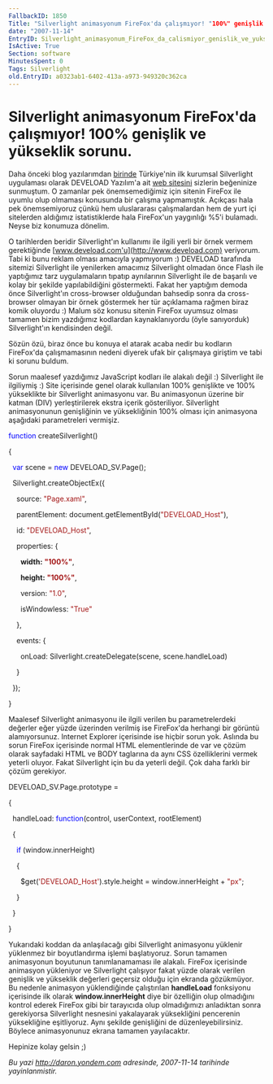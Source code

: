 ```yaml
---
FallbackID: 1850
Title: "Silverlight animasyonum FireFox'da çalışmıyor! "100%" genişlik ve yükseklik sorunu."
date: "2007-11-14"
EntryID: Silverlight_animasyonum_FireFox_da_calismiyor_genislik_ve_yukseklik_sorunu
IsActive: True
Section: software
MinutesSpent: 0
Tags: Silverlight
old.EntryID: a0323ab1-6402-413a-a973-949320c362ca
---
```

# Silverlight animasyonum FireFox'da çalışmıyor! 100% genişlik ve yükseklik sorunu.
Daha önceki blog yazılarımdan
[birinde](http://daron.yondem.com/tr/post/22ed2164-f1bf-4fd4-a25e-1cab7bb7059b)
Türkiye'nin ilk kurumsal Silverlight uygulaması olarak DEVELOAD
Yazılım'a ait [web sitesini](http://www.deveload.com/) sizlerin
beğeninize sunmuştum. O zamanlar pek önemsemediğimiz için sitenin
FireFox ile uyumlu olup olmaması konusunda bir çalışma yapmamıştık.
Açıkçası hala pek önemsemiyoruz çünkü hem uluslararası çalışmalardan hem
de yurt içi sitelerden aldığımız istatistiklerde hala FireFox'un
yaygınlığı %5'i bulamadı. Neyse biz konumuza dönelim.

O tarihlerden beridir Silverlight'ın kullanımı ile ilgili yerli bir
örnek vermem gerektiğinde [www.deveload.com'u](http://www.deveload.com)
veriyorum. Tabi ki bunu reklam olması amacıyla yapmıyorum :) DEVELOAD
tarafında sitemizi Silverlight ile yenilerken amacımız Silverlight
olmadan önce Flash ile yaptığımız tarz uygulamaların tıpatıp aynılarının
Silverlight ile de başarılı ve kolay bir şekilde yapılabildiğini
göstermekti. Fakat her yaptığım demoda önce Silverlight'ın cross-browser
olduğundan bahsedip sonra da cross-browser olmayan bir örnek göstermek
her tür açıklamama rağmen biraz komik oluyordu :) Malum söz konusu
sitenin FireFox uyumsuz olması tamamen bizim yazdığımız kodlardan
kaynaklanıyordu (öyle sanıyorduk) Silverlight'ın kendisinden değil.

Sözün özü, biraz önce bu konuya el atarak acaba nedir bu kodların
FireFox'da çalışmamasının nedeni diyerek ufak bir çalışmaya giriştim ve
tabi ki sorunu buldum.

Sorun maalesef yazdığımız JavaScript kodları ile alakalı değil :)
Silverlight ile ilgiliymiş :) Site içerisinde genel olarak kullanılan
100% genişlikte ve 100% yükseklikte bir Silverlight animasyonu var. Bu
animasyonun üzerine bir katman (DIV) yerleştirilerek ekstra içerik
gösteriliyor. Silverlight animasyonunun genişliğinin ve yüksekliğinin
100% olması için animasyona aşağıdaki parametreleri vermişiz.

<span style="color: blue;">function</span> createSilverlight()

{

  <span style="color: blue;">var</span> scene = <span
style="color: blue;">new</span> DEVELOAD\_SV.Page();

  Silverlight.createObjectEx({

    source: <span style="color: #a31515;">"Page.xaml"</span>,

    parentElement: document.getElementById(<span
style="color: #a31515;">"DEVELOAD\_Host"</span>),

    id: <span style="color: #a31515;">"DEVELOAD\_Host"</span>,

    properties: {

      **width:** <span style="color: #a31515;"> **"100%"**</span>,

      **height:** <span style="color: #a31515;"> **"100%"**</span>,

      version: <span style="color: #a31515;">"1.0"</span>,

      isWindowless: <span style="color: #a31515;">"True"</span>

    },

    events: {

      onLoad: Silverlight.createDelegate(scene, scene.handleLoad)

    }

  });

}

Maalesef Silverlight animasyonu ile ilgili verilen bu parametrelerdeki
değerler eğer yüzde üzerinden verilmiş ise FireFox'da herhangi bir
görüntü alamıyorsunuz. Internet Explorer içerisinde ise hiçbir sorun
yok. Aslında bu sorun FireFox içerisinde normal HTML elementlerinde de
var ve çözüm olarak sayfadaki HTML ve BODY taglarına da aynı CSS
özelliklerini vermek yeterli oluyor. Fakat Silverlight için bu da
yeterli değil. Çok daha farklı bir çözüm gerekiyor.

DEVELOAD\_SV.Page.prototype =

{

  handleLoad: <span style="color: blue;">function</span>(control,
userContext, rootElement)

  {

    <span style="color: blue;">if</span> (window.innerHeight)

    {         

      \$get(<span
style="color: #a31515;">'DEVELOAD\_Host'</span>).style.height =
window.innerHeight + <span style="color: #a31515;">"px"</span>;

    }

  }

}

Yukarıdaki koddan da anlaşılacağı gibi Silverlight animasyonu yüklenir
yüklenmez bir boyutlandırma işlemi başlatıyoruz. Sorun tamamen
animasyonun boyutunun tanımlanamaması ile alakalı. FireFox içerisinde
animasyon yükleniyor ve Silverlight çalışıyor fakat yüzde olarak verilen
genişlik ve yükseklik değerleri geçersiz olduğu için ekranda gözükmüyor.
Bu nedenle animasyon yüklendiğinde çalıştırılan **handleLoad**
fonksiyonu içerisinde ilk olarak **window.innerHeight** diye bir
özelliğin olup olmadığını kontrol ederek FireFox gibi bir tarayıcıda
olup olmadığımızı anladıktan sonra gerekiyorsa Silverlight nesnesini
yakalayarak yüksekliğini pencerenin yüksekliğine eşitliyoruz. Aynı
şekilde genişliğini de düzenleyebilirsiniz. Böylece animasyonunuz ekrana
tamamen yayılacaktır.

Hepinize kolay gelsin ;)



*Bu yazi http://daron.yondem.com adresinde, 2007-11-14 tarihinde yayinlanmistir.*
